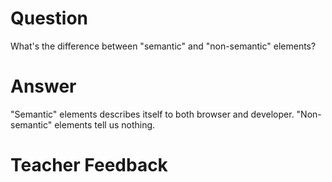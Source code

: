 # Question
What's the difference between "semantic" and "non-semantic" elements?

# Answer
"Semantic" elements describes itself to both browser and developer. "Non-semantic" elements tell us nothing.
# Teacher Feedback
